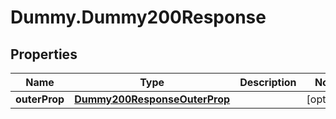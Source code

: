 # Dummy.Dummy200Response

## Properties

Name | Type | Description | Notes
------------ | ------------- | ------------- | -------------
**outerProp** | [**Dummy200ResponseOuterProp**](Dummy200ResponseOuterProp.md) |  | [optional] 


